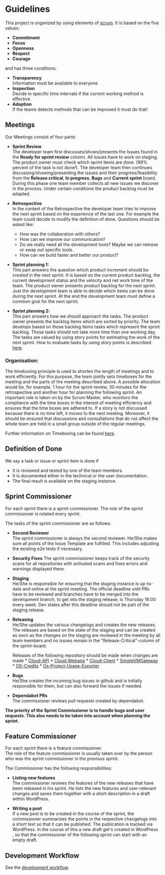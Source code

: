 # Guidelines

This project is organized by using elements of [scrum](https://en.wikipedia.org/wiki/Scrum_(software_development)).
It is based on the five values:

* **Commitment**
* **Focus**
* **Openness**
* **Respect**
* **Courage**

and has three conditions:

* **Transparency**  
Information must be available to everyone
* **Inspection**  
Decide in specific time intervals if the current working method is effective.
* **Adaption**  
If the teams detects methods that can be improved it must do that!

## Meetings

Our Meetings consist of four parts:

* **Sprint Review**  
The developer team first discusses/shows/presents the Issues found in the **Ready for sprint review** column. 
All issues have to work on staging.
The product owner must check which sprint items are done. (99% percent of the task is not done!).
The developer team then continues discussing/showing/presenting the issues and their progress/feasibility from the 
**Release critical**, **In progress**, **Bugs** and **Current sprint** board.
During this phase one team member collects all new issues we discover in the process.
Under certain conditions the product backlog must be adapted. 
  
* **Retrospective**  
In the context of the Retrospective the developer team tries to improve the next sprint based on the experience of 
the last one. For example the team could decide to modify the definition of done. Questions should be asked like:
  * How was the collaboration with others?
  * How can we improve our communication?
  * Do we really need all the development tools? Maybe we can remove or swap out specific tools.
  * How can we build faster and better our product?

* **Sprint planning 1:**  
This part answers the question which product increment should be created in the next sprint.
It is based on the current product backlog, the current development status and the velocity 
and net work time of the team. The product owner presents product backlog for the next sprint.
Just the development team is able to decide which items can be done during the next sprint.
At the end the development team must define a common goal for the next sprint.

* **Sprint planning 2:**  
This part answers how we should approach the tasks. The product owner presents the backlog items which are sorted by
priority. The team develops based on those backlog items tasks which represent the sprint backlog. 
Those tasks should not take more time than one working day. 
The tasks are valued by using story points for estimating the work of the next sprint.
How to evaluate tasks by using story points is described [here](story_points.md).

### Organisation:

The timeboxing principle is used to shorten the length of meetings and to work efficiently. For this purpose, the team jointly sets timeboxes for the meeting and the parts of the meeting described above. A possible allocation would be, for example, 1 hour for the sprint review, 30 minutes for the retrospective and another hour for planning the following sprint.
An important role is taken on by the Scrum Master, who monitors the compliance with the time boxes in the interest of meeting efficiency and ensures that the time boxes are adhered to. If a story is not discussed because there is no time left, it moves to the next meeting. Moreover, it should be ensured that discussions and consultations that do not affect the whole team are held in a small group outside of the regular meetings.  

Further information on Timeboxing can be found [here](https://www.visual-paradigm.com/scrum/what-are-scrum-time-boxed-events/).
  
## Definition of Done
We say a task or issue or sprint item is done if  
* It is reviewed and tested by one of the team members.
* It is documented either in the technical or the user documentation.
* The final result is available on the staging instance.

## Sprint Commissioner
For each sprint there is a sprint commissioner. The role of the sprint commissioner is rotated every sprint.

The tasks of the sprint commissioner are as follows:

* **Second Reviewer**  
The sprint commissioner is always the second reviewer. He/She makes sure all points of the Issue Template are fulfilled.
This includes adjusting the existing e2e tests if necessary.

* **Security Fixes**
The sprint commissioner keeps track of the security scans for all repositories with activated scans and fixes errors and warnings displayed there.
  
* **Staging**  
He/She is responsible for ensuring that the staging instance is up-to-date and online at the sprint meeting.
The official deadline until PRs have to be reviewed and branches have to be merged into the development branch, to get 
into the staging release, is Thursday 16:00 every week. Dev states after this deadline should not be part of the staging release.
  
* **Releasing**  
He/She updates the various changelogs and creates the new releases.
The releases are based on the state of the staging and can be created as soon as the changes on the staging are reviewed in the meeting by all team members and no issues remain in the "Release-Critical"-column of the sprint-board.

   Releases of the following repository should be made when changes are made
        * [Cloud-API](https://github.com/deNBI/cloud-api)
        * [Cloud-Webapp](https://github.com/deNBI/cloud-portal-webapp)
        * [Cloud-Client](https://github.com/deNBI/cloud-portal-client)
        * [SimpleVMGateway](https://github.com/deNBI/simpleVMWebGateway)
        * [OS-Credits](https://github.com/deNBI/os_credits)
        * [Os-Project-Usage-Exporter](https://github.com/deNBI/OS_project_usage_exporter)

  
* **Bugs**  
He/She creates the incoming bug issues in github and is initially responsible for them, but can also forward the issues if needed.
  
* **Dependabot PRs**  
The commissioner reviews pull requests created by dependabot.

**The priority of the Sprint Commissioner is to handle bugs and user requests. This also needs to be taken into account when planning the sprint.**


## Feature Commissioner
For each sprint there is a feature commissioner.  
The role of the feature commissioner is usually taken over by the person who was the sprint commissioner in the previous sprint.

The Commissioner has the following responsibilities:

* **Listing new features**  
The commissioner reviews the features of the new releases that have been released in his sprint.
He lists the new features and user-relevant changes and saves them together with a short description in a draft within WordPress.

* **Writing a post**  
If a new post is to be created in the course of the sprint, the commissioner summarizes the points in the respective changelogs into a short text so that it can be published. The publication is tracked via WordPress. In the course of this a new draft get's created in WordPress , so that the commissioner of the following sprint can start with an empty draft. 


## Development Workflow

See the [development workflow](development-workflow.md).
